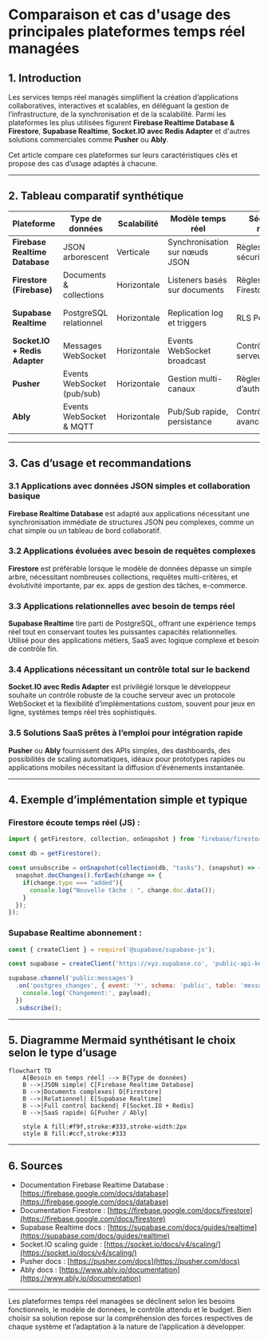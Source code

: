 # Comparaison et cas d'usage des principales plateformes temps réel managées

## 1. Introduction

Les services temps réel managés simplifient la création d’applications collaboratives, interactives et scalables, en déléguant la gestion de l’infrastructure, de la synchronisation et de la scalabilité. Parmi les plateformes les plus utilisées figurent **Firebase Realtime Database & Firestore**, **Supabase Realtime**, **Socket.IO avec Redis Adapter** et d'autres solutions commerciales comme **Pusher** ou **Ably**.

Cet article compare ces plateformes sur leurs caractéristiques clés et propose des cas d’usage adaptés à chacune.

---

## 2. Tableau comparatif synthétique

| Plateforme                  | Type de données            | Scalabilité     | Modèle temps réel          | Sécurité & règles                  | Open Source   | Modèle de facturation          |
|----------------------------|----------------------------|-----------------|----------------------------|----------------------------------|--------------|-------------------------------|
| **Firebase Realtime Database** | JSON arborescent           | Verticale       | Synchronisation sur nœuds JSON | Règles de sécurité Firebase       | Non          | Volume données + connexions   |
| **Firestore (Firebase)**      | Documents & collections     | Horizontale     | Listeners basés sur documents | Règles avancées Firestore         | Non          | Opérations + stockage         |
| **Supabase Realtime**        | PostgreSQL relationnel      | Horizontale     | Replication log et triggers | RLS PostgreSQL                    | Oui          | Usage cloud / auto-hébergement|
| **Socket.IO + Redis Adapter**| Messages WebSocket           | Horizontale     | Events WebSocket broadcast   | Contrôle via serveur backend      | Oui          | Infrastructure propre         |
| **Pusher**                   | Events WebSocket (pub/sub)  | Horizontale     | Gestion multi-canaux         | Règles d’authentification         | Non          | Messages + connexions         |
| **Ably**                    | Events WebSocket & MQTT      | Horizontale     | Pub/Sub rapide, persistance | Contrôle d’accès avancé            | Non          | Messages + stockage           |

---

## 3. Cas d’usage et recommandations

### 3.1 Applications avec données JSON simples et collaboration basique

**Firebase Realtime Database** est adapté aux applications nécessitant une synchronisation immédiate de structures JSON peu complexes, comme un chat simple ou un tableau de bord collaboratif.

### 3.2 Applications évoluées avec besoin de requêtes complexes

**Firestore** est préférable lorsque le modèle de données dépasse un simple arbre, nécessitant nombreuses collections, requêtes multi-critères, et évolutivité importante, par ex. apps de gestion des tâches, e-commerce.

### 3.3 Applications relationnelles avec besoin de temps réel

**Supabase Realtime** tire parti de PostgreSQL, offrant une expérience temps réel tout en conservant toutes les puissantes capacités relationnelles. Utilisé pour des applications métiers, SaaS avec logique complexe et besoin de contrôle fin.

### 3.4 Applications nécessitant un contrôle total sur le backend

**Socket.IO avec Redis Adapter** est privilégié lorsque le développeur souhaite un contrôle robuste de la couche serveur avec un protocole WebSocket et la flexibilité d’implémentations custom, souvent pour jeux en ligne, systèmes temps réel très sophistiqués.

### 3.5 Solutions SaaS prêtes à l’emploi pour intégration rapide

**Pusher** ou **Ably** fournissent des APIs simples, des dashboards, des possibilités de scaling automatiques, idéaux pour prototypes rapides ou applications mobiles nécessitant la diffusion d'événements instantanée.

---

## 4. Exemple d’implémentation simple et typique

### Firestore écoute temps réel (JS) :

```javascript
import { getFirestore, collection, onSnapshot } from 'firebase/firestore';

const db = getFirestore();

const unsubscribe = onSnapshot(collection(db, "tasks"), (snapshot) => {
  snapshot.docChanges().forEach(change => {
    if(change.type === "added"){
      console.log("Nouvelle tâche : ", change.doc.data());
    }
  });
});
```

### Supabase Realtime abonnement :

```javascript
const { createClient } = require('@supabase/supabase-js');

const supabase = createClient('https://xyz.supabase.co', 'public-api-key');

supabase.channel('public:messages')
  .on('postgres_changes', { event: '*', schema: 'public', table: 'messages' }, (payload) => {
    console.log('Changement:', payload);
  })
  .subscribe();
```

---

## 5. Diagramme Mermaid synthétisant le choix selon le type d’usage

```mermaid
flowchart TD
    A[Besoin en temps réel] --> B{Type de données}
    B -->|JSON simple| C[Firebase Realtime Database]
    B -->|Documents complexes| D[Firestore]
    B -->|Relationnel| E[Supabase Realtime]
    B -->|Full control backend| F[Socket.IO + Redis]
    B -->|SaaS rapide| G[Pusher / Ably]
    
    style A fill:#f9f,stroke:#333,stroke-width:2px
    style B fill:#ccf,stroke:#333
```

---

## 6. Sources

- Documentation Firebase Realtime Database : [https://firebase.google.com/docs/database](https://firebase.google.com/docs/database)  
- Documentation Firestore : [https://firebase.google.com/docs/firestore](https://firebase.google.com/docs/firestore)  
- Supabase Realtime docs : [https://supabase.com/docs/guides/realtime](https://supabase.com/docs/guides/realtime)  
- Socket.IO scaling guide : [https://socket.io/docs/v4/scaling/](https://socket.io/docs/v4/scaling/)  
- Pusher docs : [https://pusher.com/docs](https://pusher.com/docs)  
- Ably docs : [https://www.ably.io/documentation](https://www.ably.io/documentation)  

---

Les plateformes temps réel managées se déclinent selon les besoins fonctionnels, le modèle de données, le contrôle attendu et le budget. Bien choisir sa solution repose sur la compréhension des forces respectives de chaque système et l’adaptation à la nature de l’application à développer.
